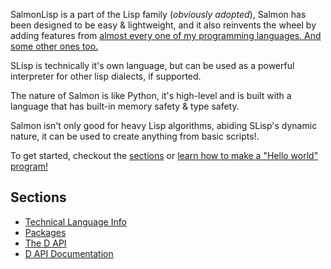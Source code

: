SalmonLisp is a part of the Lisp family (*obviously adopted*), Salmon has been designed to be easy & lightweight, and it also reinvents the wheel by adding features from [almost every one of my programming languages. And some other ones too.](./Standard/index.md)

SLisp is technically it's own language, but can be used as a powerful interpreter for other lisp dialects, if supported.

The nature of Salmon is like Python, it's high-level and is built with a language that has built-in memory safety & type safety.

Salmon isn't only good for heavy Lisp algorithms, abiding SLisp's dynamic nature, it can be used to create
anything from basic scripts!.

To get started, checkout the [sections](#sections) or [learn how to make a "Hello world" program!](./)

## Sections

- [Technical Language Info](./Language/index.md)
- [Packages](./Standard/index.md)
- [The D API](./Language/D_API/index.md)
- [D API Documentation](./API/index.md)
